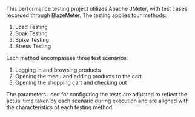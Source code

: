 This performance testing project utilizes Apache JMeter, with test cases recorded through BlazeMeter. 
The testing applies four methods:
1. Load Testing
2. Soak Testing
3. Spike Testing
4. Stress Testing
   
Each method encompasses three test scenarios:
1. Logging in and browsing products
2. Opening the menu and adding products to the cart
3. Opening the shopping cart and checking out
   
The parameters used for configuring the tests are adjusted to reflect the actual time taken by each scenario
during execution and are aligned with the characteristics of each testing method.
